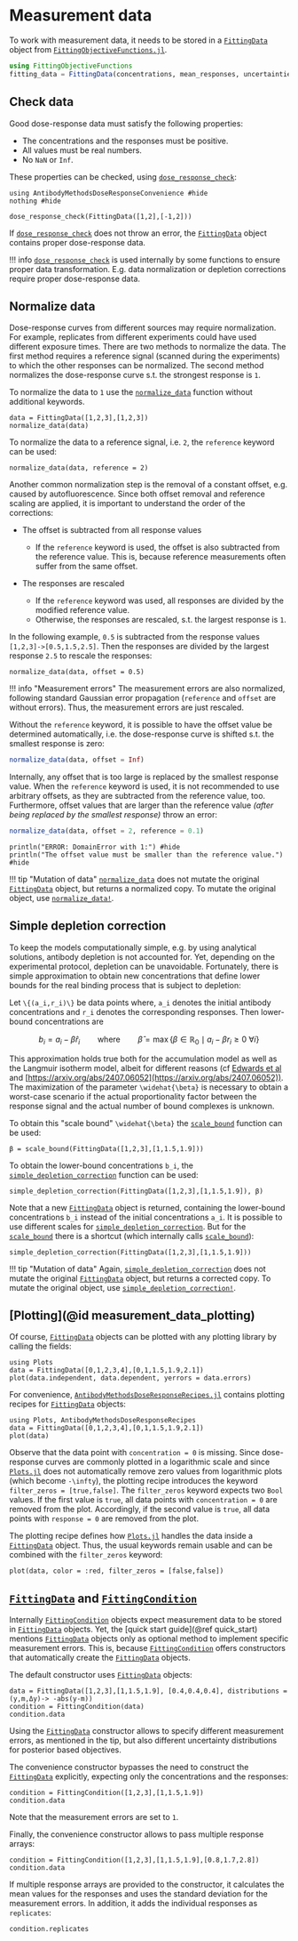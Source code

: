 # Measurement data

To work with measurement data, it needs to be stored in a [`FittingData`](https://translational-pain-research.github.io/FittingObjectiveFunctions-documentation/API/#FittingObjectiveFunctions.FittingData) object from [`FittingObjectiveFunctions.jl`](https://translational-pain-research.github.io/FittingObjectiveFunctions-documentation/).

```julia
using FittingObjectiveFunctions
fitting_data = FittingData(concentrations, mean_responses, uncertainties)
```

## Check data

Good dose-response data must satisfy the following properties:

* The concentrations and the responses must be positive.
* All values must be real numbers.
* No `NaN` or `Inf`.

These properties can be checked, using [`dose_response_check`](@ref):

```@example MeasurementData
using AntibodyMethodsDoseResponseConvenience #hide
nothing #hide
```
```@repl MeasurementData
dose_response_check(FittingData([1,2],[-1,2]))
```

If [`dose_response_check`](@ref) does not throw an error, the [`FittingData`](https://translational-pain-research.github.io/FittingObjectiveFunctions-documentation/API/#FittingObjectiveFunctions.FittingData) object contains proper dose-response data.

!!! info
	[`dose_response_check`](@ref) is used internally by some functions to ensure proper data transformation. E.g. data normalization or depletion corrections require proper dose-response data.

## Normalize data

Dose-response curves from different sources may require normalization. For example, replicates from different experiments could have used different exposure times. There are two methods to normalize the data. The first method requires a reference signal (scanned during the experiments) to which the other responses can be normalized. The second method normalizes the dose-response curve s.t. the strongest response is `1`.

To normalize the data to `1` use the [`normalize_data`](@ref) function without additional keywords.

```@example MeasurementData
data = FittingData([1,2,3],[1,2,3])
normalize_data(data)
```

To normalize the data to a reference signal, i.e. `2`, the `reference` keyword can be used:

```@example MeasurementData
normalize_data(data, reference = 2)
```

Another common normalization step is the removal of a constant offset, e.g. caused by autofluorescence. Since both offset removal and reference scaling are applied, it is important to understand the order of the corrections:

* The offset is subtracted from all response values
    + If the `reference` keyword is used, the offset is also subtracted from the reference value. This is, because reference measurements often suffer from the same offset.

* The responses are rescaled	
    + If the `reference` keyword was used, all responses are divided by the modified reference value.
    + Otherwise, the responses are rescaled, s.t. the largest response is `1`.

In the following example, `0.5` is subtracted from the response values `[1,2,3]->[0.5,1.5,2.5]`. Then the responses are divided by the largest response `2.5` to rescale the responses:
```@example MeasurementData
normalize_data(data, offset = 0.5)
```

!!! info "Measurement errors"
	The measurement errors are also normalized, following standard Gaussian error propagation (`reference` and `offset` are without errors). Thus, the measurement errors are just rescaled.

Without the `reference` keyword, it is possible to have the offset value be determined automatically, i.e. the dose-response curve is shifted s.t. the smallest response is zero:

```julia
normalize_data(data, offset = Inf)
```

Internally, any offset that is too large is replaced by the smallest response value. When the `reference` keyword is used, it is not recommended to use arbitrary offsets, as they are subtracted from the reference value, too. Furthermore, offset values that are larger than the reference value *(after being replaced by the smallest response)* throw an error:

```julia
normalize_data(data, offset = 2, reference = 0.1)
```
```@example MeasurementData
println("ERROR: DomainError with 1:") #hide
println("The offset value must be smaller than the reference value.") #hide
```

!!! tip "Mutation of data"
	[`normalize_data`](@ref) does not mutate the original [`FittingData`](https://translational-pain-research.github.io/FittingObjectiveFunctions-documentation/API/#FittingObjectiveFunctions.FittingData) object, but returns a normalized copy. To mutate the original object, use [`normalize_data!`](@ref).


## Simple depletion correction

To keep the models computationally simple, e.g. by using analytical solutions, antibody depletion is not accounted for. Yet, depending on the experimental protocol, depletion can be unavoidable. Fortunately, there is simple approximation to obtain new concentrations that define lower bounds for the real binding process that is subject to depletion:

Let ``\{(a_i,r_i)\}`` be data points where, ``a_i`` denotes the initial antibody concentrations and ``r_i`` denotes the corresponding responses. Then lower-bound concentrations are 

```math
b_i = a_i - \widehat{\beta} r_i \qquad \text{where} \qquad \widehat{\beta} = \max \{\beta \in \mathbb{R}_0 \mid a_i -\beta r_i \geq 0 \ \forall i\}
```

This approximation holds true both for the accumulation model as well as the Langmuir isotherm model, albeit for different reasons (cf [Edwards et al](https://doi.org/10.1006/abio.1998.2814) and [https://arxiv.org/abs/2407.06052](https://arxiv.org/abs/2407.06052)). The maximization of the parameter ``\widehat{\beta}`` is necessary to obtain a worst-case scenario if the actual proportionality factor between the response signal and the actual number of bound complexes is unknown.


To obtain this "scale bound" ``\widehat{\beta}`` the [`scale_bound`](@ref) function can be used:

```@example MeasurementData
β = scale_bound(FittingData([1,2,3],[1,1.5,1.9]))
```

To obtain the lower-bound concentrations ``b_i``, the [`simple_depletion_correction`](@ref) function can be used:

```@example MeasurementData
simple_depletion_correction(FittingData([1,2,3],[1,1.5,1.9]), β)
```

Note that a new [`FittingData`](https://translational-pain-research.github.io/FittingObjectiveFunctions-documentation/API/#FittingObjectiveFunctions.FittingData) object is returned, containing the lower-bound concentrations `b_i` instead of the initial concentrations `a_i`. It is possible to use different scales for [`simple_depletion_correction`](@ref). But for the [`scale_bound`](@ref) there is a shortcut (which internally calls [`scale_bound`](@ref)):

```@example MeasurementData
simple_depletion_correction(FittingData([1,2,3],[1,1.5,1.9]))
```

!!! tip "Mutation of data"
	Again, [`simple_depletion_correction`](@ref) does not mutate the original [`FittingData`](https://translational-pain-research.github.io/FittingObjectiveFunctions-documentation/API/#FittingObjectiveFunctions.FittingData) object, but returns a corrected copy. To mutate the original object, use [`simple_depletion_correction!`](@ref).

## [Plotting](@id measurement_data_plotting)

Of course, [`FittingData`](https://translational-pain-research.github.io/FittingObjectiveFunctions-documentation/API/#FittingObjectiveFunctions.FittingData) objects can be plotted with any plotting library by calling the fields:

```@example MeasurementData
using Plots
data = FittingData([0,1,2,3,4],[0,1,1.5,1.9,2.1])
plot(data.independent, data.dependent, yerrors = data.errors)
```

For convenience, [`AntibodyMethodsDoseResponseRecipes.jl`](https://github.com/Translational-Pain-Research/AntibodyMethodsDoseResponseRecipes.jl) contains plotting recipes for [`FittingData`](https://translational-pain-research.github.io/FittingObjectiveFunctions-documentation/API/#FittingObjectiveFunctions.FittingData) objects:

```@example MeasurementData
using Plots, AntibodyMethodsDoseResponseRecipes
data = FittingData([0,1,2,3,4],[0,1,1.5,1.9,2.1])
plot(data)
```

Observe that the data point with `concentration = 0` is missing. Since dose-response curves are commonly plotted in a logarithmic scale and since [`Plots.jl`](https://docs.juliaplots.org/stable/) does not automatically remove zero values from logarithmic plots (which become ``-\infty``), the plotting recipe introduces the keyword `filter_zeros = [true,false]`. The `filter_zeros` keyword expects two `Bool` values. If the first value is `true`, all data points with `concentration = 0` are removed from the plot. Accordingly, if the second value is `true`, all data points with `response = 0` are removed from the plot.


The plotting recipe defines how [`Plots.jl`](https://docs.juliaplots.org/stable/) handles the data inside a [`FittingData`](https://translational-pain-research.github.io/FittingObjectiveFunctions-documentation/API/#FittingObjectiveFunctions.FittingData) object. Thus, the usual keywords remain usable and can be combined with the `filter_zeros` keyword:
```@example MeasurementData
plot(data, color = :red, filter_zeros = [false,false])
```

## [`FittingData`](https://translational-pain-research.github.io/FittingObjectiveFunctions-documentation/API/#FittingObjectiveFunctions.FittingData) and [`FittingCondition`](@ref)

Internally [`FittingCondition`](@ref) objects expect measurement data to be stored in [`FittingData`](https://translational-pain-research.github.io/FittingObjectiveFunctions-documentation/API/#FittingObjectiveFunctions.FittingData) objects. Yet, the [quick start guide](@ref quick_start) mentions [`FittingData`](https://translational-pain-research.github.io/FittingObjectiveFunctions-documentation/API/#FittingObjectiveFunctions.FittingData) objects only as optional method to implement specific measurement errors. This is, because [`FittingCondition`](@ref) offers constructors that automatically create the [`FittingData`](https://translational-pain-research.github.io/FittingObjectiveFunctions-documentation/API/#FittingObjectiveFunctions.FittingData) objects.

The default constructor uses [`FittingData`](https://translational-pain-research.github.io/FittingObjectiveFunctions-documentation/API/#FittingObjectiveFunctions.FittingData) objects:

```@example MeasurementData
data = FittingData([1,2,3],[1,1.5,1.9], [0.4,0.4,0.4], distributions = (y,m,Δy)-> -abs(y-m))
condition = FittingCondition(data)
condition.data 
```

Using the [`FittingData`](https://translational-pain-research.github.io/FittingObjectiveFunctions-documentation/API/#FittingObjectiveFunctions.FittingData) constructor allows to specify different measurement errors, as mentioned in the tip, but also different uncertainty distributions for posterior based objectives.

The convenience constructor bypasses the need to construct the [`FittingData`](https://translational-pain-research.github.io/FittingObjectiveFunctions-documentation/API/#FittingObjectiveFunctions.FittingData) explicitly, expecting only the concentrations and the responses:

```@example MeasurementData
condition = FittingCondition([1,2,3],[1,1.5,1.9])
condition.data 
```
Note that the measurement errors are set to `1`.

Finally, the convenience constructor allows to pass multiple response arrays:

```@example MeasurementData
condition = FittingCondition([1,2,3],[1,1.5,1.9],[0.8,1.7,2.8])
condition.data 
```

If multiple response arrays are provided to the constructor, it calculates the mean values for the responses and uses the standard deviation for the measurement errors. In addition, it adds the individual responses as `replicates`:

```@example MeasurementData
condition.replicates 
```